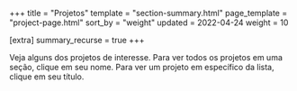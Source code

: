 +++
title = "Projetos"
template = "section-summary.html"
page_template = "project-page.html"
sort_by = "weight"
updated = 2022-04-24
weight = 10

[extra]
summary_recurse = true
+++

Veja alguns dos projetos de interesse. Para ver todos os projetos em uma seção, clique em seu nome. Para ver um projeto em específico da lista, clique em seu título.
